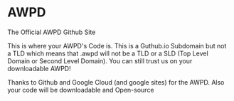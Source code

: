 # AWPD
The Official AWPD Github Site

This is where your AWPD's Code is. This is a Guthub.io Subdomain but not a TLD which means that .awpd will not be a TLD or a SLD (Top Level Domain or Second Level Domain).
You can still trust us on your downloadable AWPD!

Thanks to Github and Google Cloud (and google sites) for the AWPD.
Also your code will be downloadable and Open-source
